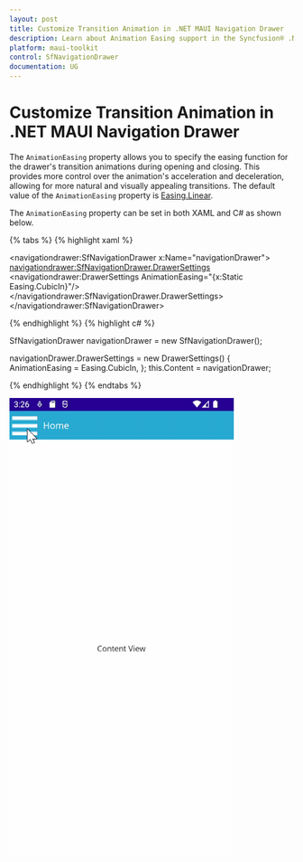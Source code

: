 ```yaml
---
layout: post
title: Customize Transition Animation in .NET MAUI Navigation Drawer
description: Learn about Animation Easing support in the Syncfusion® .NET MAUI Navigation Drawer (SfNavigationDrawer) control and more. 
platform: maui-toolkit
control: SfNavigationDrawer
documentation: UG
---
```


# Customize Transition Animation in .NET MAUI Navigation Drawer

The `AnimationEasing` property allows you to specify the easing function for the drawer's transition animations during opening and closing. This provides more control over the animation's acceleration and deceleration, allowing for more natural and visually appealing transitions. The default value of the `AnimationEasing` property is [Easing.Linear](https://learn.microsoft.com/en-us/dotnet/api/microsoft.maui.easing.linear?view=net-maui-9.0#microsoft-maui-easing-linear).

The `AnimationEasing` property can be set in both XAML and C# as shown below.

{% tabs %}
{% highlight xaml %}

<navigationdrawer:SfNavigationDrawer x:Name="navigationDrawer">
    <navigationdrawer:SfNavigationDrawer.DrawerSettings>
        <navigationdrawer:DrawerSettings AnimationEasing="{x:Static Easing.CubicIn}"/>
    </navigationdrawer:SfNavigationDrawer.DrawerSettings>
</navigationdrawer:SfNavigationDrawer>

{% endhighlight %}
{% highlight c# %}

SfNavigationDrawer navigationDrawer = new SfNavigationDrawer();

navigationDrawer.DrawerSettings = new DrawerSettings()
{
    AnimationEasing = Easing.CubicIn,
};
this.Content = navigationDrawer;

{% endhighlight %}
{% endtabs %}

![AnimationEasing](Images/animation-easing/AnimationEasing.gif)